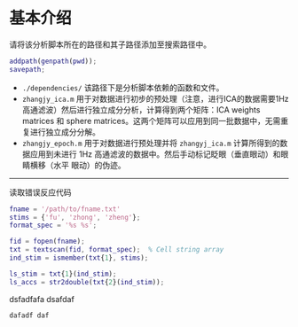 # 基本介绍

请将该分析脚本所在的路径和其子路径添加至搜索路径中。

``` matlab
addpath(genpath(pwd));
savepath;
```

- `./dependencies/` 该路径下是分析脚本依赖的函数和文件。
- `zhangjy_ica.m` 用于对数据进行初步的预处理（注意，进行ICA的数据需要1Hz高通滤波）然后进行独立成分分析，计算得到两个矩阵：ICA weights matrices 和 sphere matrices。这两个矩阵可以应用到同一批数据中，无需重复进行独立成分分解。
- `zhangjy_epoch.m` 用于对数据进行预处理并将 `zhangyj_ica.m` 计算所得到的数据应用到未进行 1Hz 高通滤波的数据中。然后手动标记眨眼（垂直眼动）和眼睛横移（水平
  眼动）的伪迹。

---

读取错误反应代码

``` matlab
fname = '/path/to/fname.txt'
stims = {'fu', 'zhong', 'zheng'};
format_spec = '%s %s';

fid = fopen(fname);
txt = textscan(fid, format_spec);  % Cell string array
ind_stim = ismember(txt{1}, stims);

ls_stim = txt{1}(ind_stim);
ls_accs = str2double(txt{2}(ind_stim));
```

dsfadfafa
dsafdaf

    dafadf daf
